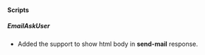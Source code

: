
#### Scripts

##### EmailAskUser

- Added the support to show html body in **send-mail** response.
